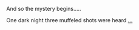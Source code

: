 And so the mystery begins.....

One dark night three muffeled shots were heard [...](murder-mysterty/shoot/they-all-got-shot.md)